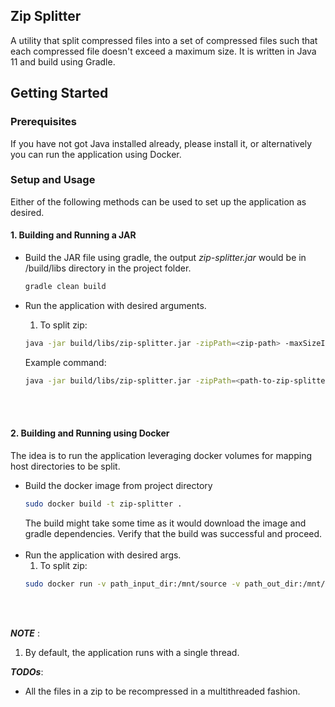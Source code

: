## Zip Splitter

A utility that split compressed files into a set of compressed files such that each compressed file doesn't
exceed a maximum size. It is written in Java 11 and build using Gradle.

## Getting Started

### Prerequisites

If you have not got Java installed already, please install it, or alternatively you can run the application using Docker.

### Setup and Usage

Either of the following methods can be used to set up the application as desired.

#### 1. Building and Running a JAR

* Build the JAR file using gradle, the output *zip-splitter.jar* would be in /build/libs directory in the project folder.
  ```sh
  gradle clean build 
   ```

* Run the application with desired arguments.
    1. To split zip:

  ```sh
  java -jar build/libs/zip-splitter.jar -zipPath=<zip-path> -maxSizeInMB=<max-size-in-MB> -outputPath=<output-path>
   ```
   
  Example command:
  ```sh
  java -jar build/libs/zip-splitter.jar -zipPath=<path-to-zip-splitter-project-dir>/test-resources/zip-before-split/test.zip -maxSizeInMB=150 -outputPath=<path-to-zip-splitter-project-dir>/test-resources/zip-after-split
  ```

<br></br>

#### 2. Building and Running using Docker

The idea is to run the application leveraging docker volumes for mapping host directories to be split.

* Build the docker image from project directory
    ```sh
   sudo docker build -t zip-splitter .
   ```
  The build might take some time as it would download the image and gradle dependencies. Verify that the build was
  successful and proceed.
  <br><br>
* Run the application with desired args.
    1. To split zip:
    ```sh
    sudo docker run -v path_input_dir:/mnt/source -v path_out_dir:/mnt/dest zip-splitter java -jar /build/libs/zip-splitter.jar -zipPath=<zip-path> -maxSizeInMB=<max-size-in-MB> -outputPath=<output-path> 
    ```

<br></br>

***NOTE*** :

1. By default, the application runs with a single thread.

***TODOs***:
* All the files in a zip to be recompressed in a multithreaded fashion.

<br></br>
